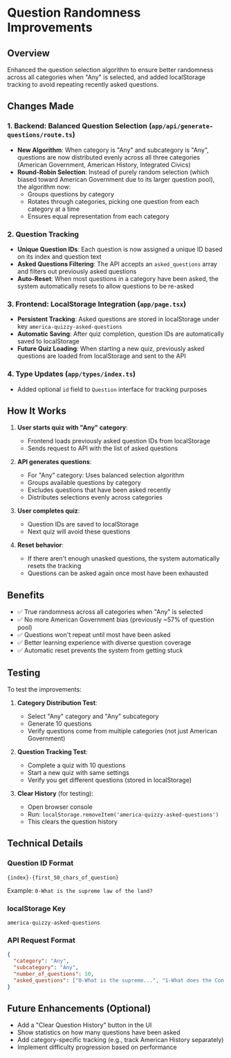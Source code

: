 # Question Randomness Improvements

## Overview
Enhanced the question selection algorithm to ensure better randomness across all categories when "Any" is selected, and added localStorage tracking to avoid repeating recently asked questions.

## Changes Made

### 1. Backend: Balanced Question Selection (`app/api/generate-questions/route.ts`)
- **New Algorithm**: When category is "Any" and subcategory is "Any", questions are now distributed evenly across all three categories (American Government, American History, Integrated Civics)
- **Round-Robin Selection**: Instead of purely random selection (which biased toward American Government due to its larger question pool), the algorithm now:
  - Groups questions by category
  - Rotates through categories, picking one question from each category at a time
  - Ensures equal representation from each category

### 2. Question Tracking
- **Unique Question IDs**: Each question is now assigned a unique ID based on its index and question text
- **Asked Questions Filtering**: The API accepts an `asked_questions` array and filters out previously asked questions
- **Auto-Reset**: When most questions in a category have been asked, the system automatically resets to allow questions to be re-asked

### 3. Frontend: LocalStorage Integration (`app/page.tsx`)
- **Persistent Tracking**: Asked questions are stored in localStorage under key `america-quizzy-asked-questions`
- **Automatic Saving**: After quiz completion, question IDs are automatically saved to localStorage
- **Future Quiz Loading**: When starting a new quiz, previously asked questions are loaded from localStorage and sent to the API

### 4. Type Updates (`app/types/index.ts`)
- Added optional `id` field to `Question` interface for tracking purposes

## How It Works

1. **User starts quiz with "Any" category**:
   - Frontend loads previously asked question IDs from localStorage
   - Sends request to API with the list of asked questions
   
2. **API generates questions**:
   - For "Any" category: Uses balanced selection algorithm
   - Groups available questions by category
   - Excludes questions that have been asked recently
   - Distributes selections evenly across categories
   
3. **User completes quiz**:
   - Question IDs are saved to localStorage
   - Next quiz will avoid these questions

4. **Reset behavior**:
   - If there aren't enough unasked questions, the system automatically resets the tracking
   - Questions can be asked again once most have been exhausted

## Benefits

- ✅ True randomness across all categories when "Any" is selected
- ✅ No more American Government bias (previously ~57% of question pool)
- ✅ Questions won't repeat until most have been asked
- ✅ Better learning experience with diverse question coverage
- ✅ Automatic reset prevents the system from getting stuck

## Testing

To test the improvements:

1. **Category Distribution Test**:
   - Select "Any" category and "Any" subcategory
   - Generate 10 questions
   - Verify questions come from multiple categories (not just American Government)

2. **Question Tracking Test**:
   - Complete a quiz with 10 questions
   - Start a new quiz with same settings
   - Verify you get different questions (stored in localStorage)

3. **Clear History** (for testing):
   - Open browser console
   - Run: `localStorage.removeItem('america-quizzy-asked-questions')`
   - This clears the question history

## Technical Details

### Question ID Format
```
{index}-{first_50_chars_of_question}
```
Example: `0-What is the supreme law of the land?`

### localStorage Key
```
america-quizzy-asked-questions
```

### API Request Format
```json
{
  "category": "Any",
  "subcategory": "Any",
  "number_of_questions": 10,
  "asked_questions": ["0-What is the supreme...", "1-What does the Con..."]
}
```

## Future Enhancements (Optional)

- Add a "Clear Question History" button in the UI
- Show statistics on how many questions have been asked
- Add category-specific tracking (e.g., track American History separately)
- Implement difficulty progression based on performance
